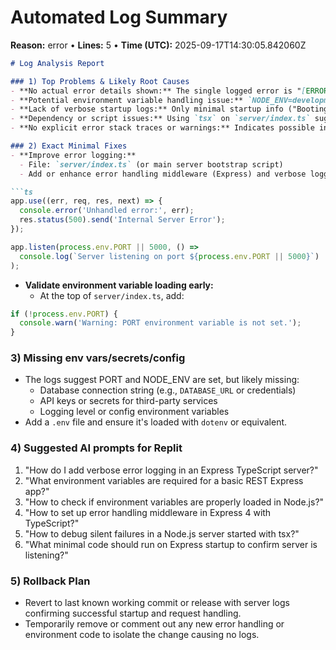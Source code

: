 # Automated Log Summary

**Reason:** error • **Lines:** 5 • **Time (UTC):** 2025-09-17T14:30:05.842060Z

<!-- fingerprint:67127c709412 -->

```markdown
# Log Analysis Report

### 1) Top Problems & Likely Root Causes
- **No actual error details shown:** The single logged error is "[ERROR ×1]" without message context, likely indicating missing or incomplete log output.
- **Potential environment variable handling issue:** `NODE_ENV=development` and `PORT=5000` are set, but no confirmation that essential env vars or secrets are loaded.
- **Lack of verbose startup logs:** Only minimal startup info ("Booting server") is present—missing confirmation of server listening on port or DB connectivity.
- **Dependency or script issues:** Using `tsx` on `server/index.ts` suggests a TypeScript runtime; build or runtime errors may be hidden.
- **No explicit error stack traces or warnings:** Indicates possible insufficient error logging configuration.

### 2) Exact Minimal Fixes
- **Improve error logging:**  
  - File: `server/index.ts` (or main server bootstrap script)  
  - Add or enhance error handling middleware (Express) and verbose logging on startup, e.g.:

```ts
app.use((err, req, res, next) => {
  console.error('Unhandled error:', err);
  res.status(500).send('Internal Server Error');
});

app.listen(process.env.PORT || 5000, () =>
  console.log(`Server listening on port ${process.env.PORT || 5000}`)
);
```

- **Validate environment variable loading early:**  
  - At the top of `server/index.ts`, add:

```ts
if (!process.env.PORT) {
  console.warn('Warning: PORT environment variable is not set.');
}
```

### 3) Missing env vars/secrets/config
- The logs suggest PORT and NODE_ENV are set, but likely missing:
  - Database connection string (e.g., `DATABASE_URL` or credentials)
  - API keys or secrets for third-party services
  - Logging level or config environment variables
- Add a `.env` file and ensure it's loaded with `dotenv` or equivalent.

### 4) Suggested AI prompts for Replit
1. "How do I add verbose error logging in an Express TypeScript server?"
2. "What environment variables are required for a basic REST Express app?"
3. "How to check if environment variables are properly loaded in Node.js?"
4. "How to set up error handling middleware in Express 4 with TypeScript?"
5. "How to debug silent failures in a Node.js server started with tsx?"
6. "What minimal code should run on Express startup to confirm server is listening?"

### 5) Rollback Plan
- Revert to last known working commit or release with server logs confirming successful startup and request handling.
- Temporarily remove or comment out any new error handling or environment code to isolate the change causing no logs.

```

